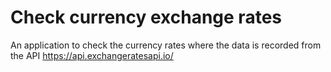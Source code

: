 # Check currency exchange rates

An application to check the currency rates where the data is recorded from the API https://api.exchangeratesapi.io/
